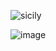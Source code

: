 ![sicily](https://github.com/user-attachments/assets/9afb4ab7-6051-4ed5-99e7-b18cb7c960e3)

![image](https://github.com/user-attachments/assets/5910c4d0-da89-4ce2-a91b-ebd3af11b673)
